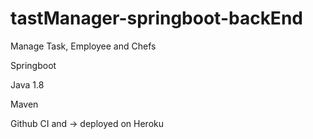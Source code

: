 # tastManager-springboot-backEnd
Manage Task, Employee and Chefs

Springboot

Java 1.8

Maven

Github CI and -> deployed on Heroku
